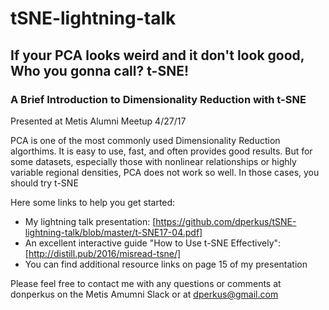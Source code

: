 # tSNE-lightning-talk

## If your PCA looks weird and it don't look good, Who you gonna call? t-SNE! 
### A Brief Introduction to Dimensionality Reduction with t-SNE

Presented at Metis Alumni Meetup 4/27/17

PCA is one of the most commonly used Dimensionality Reduction algorthims.  It is easy to use, fast, and often provides good results.  But for some datasets, especially those with nonlinear relationships or highly variable regional densities, PCA does not work so well.  In those cases, you should try t-SNE

Here some links to help you get started:
* My lightning talk presentation: [https://github.com/dperkus/tSNE-lightning-talk/blob/master/t-SNE17-04.pdf]
* An excellent interactive guide "How to Use t-SNE Effectively": [http://distill.pub/2016/misread-tsne/]
* You can find additional resource links on page 15 of my presentation

Please feel free to contact me with any questions or comments at donperkus on the Metis Amumni Slack or at dperkus@gmail.com

